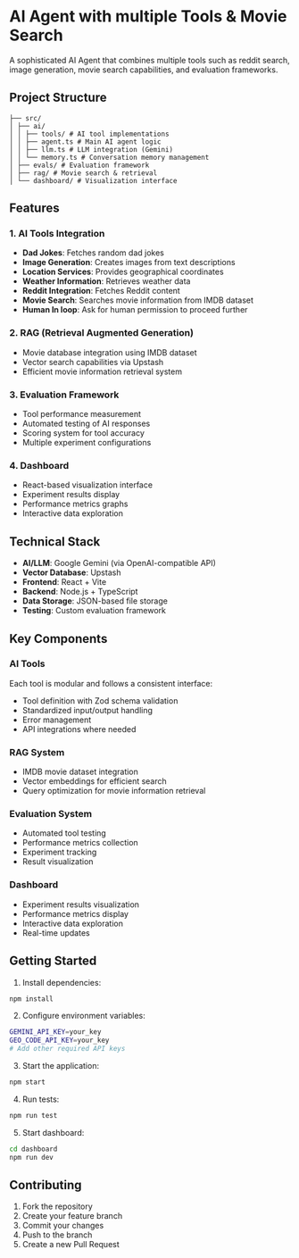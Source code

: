 # AI Agent with multiple Tools & Movie Search

A sophisticated AI Agent that combines multiple tools such as reddit search, image generation, movie search capabilities, and evaluation frameworks.

## Project Structure

```
├── src/
│ ├── ai/
│ │ ├── tools/ # AI tool implementations
│ │ ├── agent.ts # Main AI agent logic
│ │ ├── llm.ts # LLM integration (Gemini)
│ │ └── memory.ts # Conversation memory management
│ ├── evals/ # Evaluation framework
│ ├── rag/ # Movie search & retrieval
│ └── dashboard/ # Visualization interface

```

## Features

### 1. AI Tools Integration

- **Dad Jokes**: Fetches random dad jokes
- **Image Generation**: Creates images from text descriptions
- **Location Services**: Provides geographical coordinates
- **Weather Information**: Retrieves weather data
- **Reddit Integration**: Fetches Reddit content
- **Movie Search**: Searches movie information from IMDB dataset
- **Human In loop**: Ask for human permission to proceed further

### 2. RAG (Retrieval Augmented Generation)

- Movie database integration using IMDB dataset
- Vector search capabilities via Upstash
- Efficient movie information retrieval system

### 3. Evaluation Framework

- Tool performance measurement
- Automated testing of AI responses
- Scoring system for tool accuracy
- Multiple experiment configurations

### 4. Dashboard

- React-based visualization interface
- Experiment results display
- Performance metrics graphs
- Interactive data exploration

## Technical Stack

- **AI/LLM**: Google Gemini (via OpenAI-compatible API)
- **Vector Database**: Upstash
- **Frontend**: React + Vite
- **Backend**: Node.js + TypeScript
- **Data Storage**: JSON-based file storage
- **Testing**: Custom evaluation framework

## Key Components

### AI Tools

Each tool is modular and follows a consistent interface:

- Tool definition with Zod schema validation
- Standardized input/output handling
- Error management
- API integrations where needed

### RAG System

- IMDB movie dataset integration
- Vector embeddings for efficient search
- Query optimization for movie information retrieval

### Evaluation System

- Automated tool testing
- Performance metrics collection
- Experiment tracking
- Result visualization

### Dashboard

- Experiment results visualization
- Performance metrics display
- Interactive data exploration
- Real-time updates

## Getting Started

1. Install dependencies:

```bash
npm install
```

2. Configure environment variables:

```bash
GEMINI_API_KEY=your_key
GEO_CODE_API_KEY=your_key
# Add other required API keys
```

3. Start the application:

```bash
npm start
```

4. Run tests:

```bash
npm run test
```

5. Start dashboard:

```bash
cd dashboard
npm run dev
```

## Contributing

1. Fork the repository
2. Create your feature branch
3. Commit your changes
4. Push to the branch
5. Create a new Pull Request
